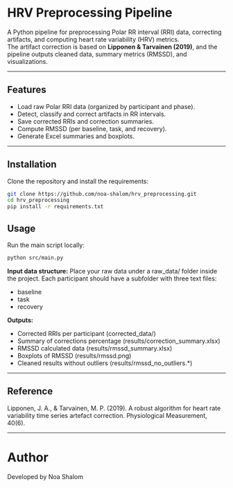 # HRV Preprocessing Pipeline

A Python pipeline for preprocessing Polar RR interval (RRI) data, correcting artifacts, and computing heart rate variability (HRV) metrics.  
The artifact correction is based on **Lipponen & Tarvainen (2019)**, and the pipeline outputs cleaned data, summary metrics (RMSSD), and visualizations.

---

## Features
- Load raw Polar RRI data (organized by participant and phase).
- Detect, classify and correct artifacts in RR intervals.
- Save corrected RRIs and correction summaries.
- Compute RMSSD (per baseline, task, and recovery).
- Generate Excel summaries and boxplots.

---

## Installation
Clone the repository and install the requirements:

```bash
git clone https://github.com/noa-shalom/hrv_preprocessing.git
cd hrv_preprocessing
pip install -r requirements.txt
```

## Usage
Run the main script locally:
```bash
python src/main.py
```

**Input data structure:**
Place your raw data under a raw_data/ folder inside the project.
Each participant should have a subfolder with three text files:
- baseline
- task
- recovery

**Outputs:**
- Corrected RRIs per participant (corrected_data/)
- Summary of corrections percentage (results/correction_summary.xlsx)
- RMSSD calculated data (results/rmssd_summary.xlsx)
- Boxplots of RMSSD (results/rmssd.png)
- Cleaned results without outliers (results/rmssd_no_outliers.*)

---

## Reference
Lipponen, J. A., & Tarvainen, M. P. (2019). A robust algorithm for heart rate variability time series artefact correction. Physiological Measurement, 40(6).

---
# Author
Developed by Noa Shalom
